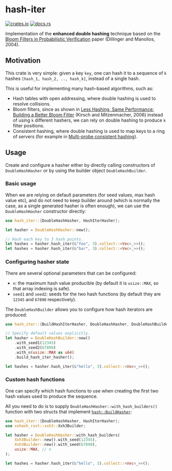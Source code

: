 # hash-iter

[![crates.io](https://img.shields.io/crates/d/hash-iter.svg)](https://crates.io/crates/hash-iter)
[![docs.rs](https://docs.rs/hash-iter/badge.svg)](https://docs.rs/hash-iter)

Implementation of the **enhanced double hashing** technique based on the
[Bloom Filters in Probabilistic Verification](https://www.khoury.northeastern.edu/~pete/pub/bloom-filters-verification.pdf)
paper (Dillinger and Manolios, 2004).

## Motivation

This crate is very simple: given a key `key`, one can hash it to a sequence of `k` hashes
`[hash_1, hash_2, .., hash_k]`, instead of a single hash.

This is useful for implementing many hash-based algorithms, such as:

- Hash tables with open addressing, where double hashing is used to resolve collisions.
- Bloom filters, since as shown in
  [Less Hashing, Same Performance: Building a Better Bloom Filter](https://www.eecs.harvard.edu/~michaelm/postscripts/rsa2008.pdf)
  (Kirsch and Mitzenmacher, 2006) instead of using `k` different hashers, we can rely on double
  hashing to produce `k` filter positions.
- Consistent hashing, where double hashing is used to map keys to a ring of servers (for example in
  [Multi-probe consistent hashing](https://crates.io/crates/mpchash)).

## Usage

Create and configure a hasher either by directly calling constructors of `DoubleHashHasher` or by
using the builder object `DoubleHashBuilder`.

### Basic usage

When we are relying on default parameters (for seed values, max hash value etc), and do not need to
keep builder around (which is normally the case, as a single generated hasher is often enough), we
can use the `DoubleHashHasher` constructor directly:

``` rust
use hash_iter::{DoubleHashHasher, HashIterHasher};

let hasher = DoubleHashHasher::new();

// Hash each key to 3 hash points.
let hashes = hasher.hash_iter(&"foo", 3).collect::<Vec<_>>();
let hashes = hasher.hash_iter(&"bar", 3).collect::<Vec<_>>();
```

### Configuring hasher state

There are several optional parameters that can be configured:

- `n`: the maximum hash value producible (by default it is `usize::MAX`, so that array indexing is
  safe).
- `seed1` and `seed2`: seeds for the two hash functions (by default they are `12345` and `67890`
  respectively).

The `DoubleHashBuilder` allows you to configure how hash iterators are produced:

``` rust
use hash_iter::{BuildHashIterHasher, DoubleHashHasher, DoubleHashBuilder, HashIterHasher};

// Specify default values explicitly.
let hasher = DoubleHashBuilder::new()
    .with_seed1(12345)
    .with_seed2(67890)
    .with_n(usize::MAX as u64)
    .build_hash_iter_hasher();

let hashes = hasher.hash_iter(&"hello", 3).collect::<Vec<_>>();
```

### Custom hash functions

One can specify which hash functions to use when creating the first two hash values used to produce
the sequence.

All you need to do is to supply `DoubleHashHasher::with_hash_builders()` function with two structs
that implement [`hash::BuildHasher`](https://doc.rust-lang.org/std/hash/trait.BuildHasher.html):

``` rust
use hash_iter::{DoubleHashHasher, HashIterHasher};
use xxhash_rust::xxh3::Xxh3Builder;

let hasher = DoubleHashHasher::with_hash_builders(
    Xxh3Builder::new().with_seed(12345),
    Xxh3Builder::new().with_seed(67890),
    usize::MAX, // n
);

let hashes = hasher.hash_iter(&"hello", 3).collect::<Vec<_>>();
```
